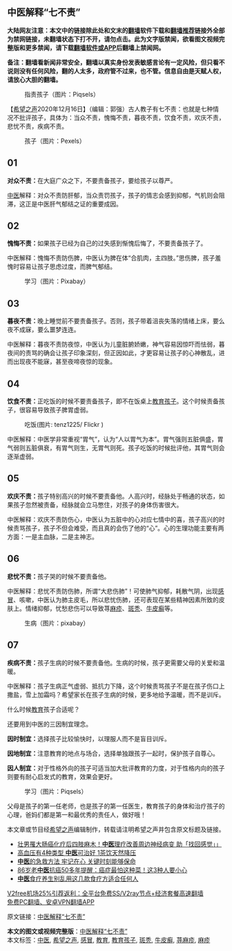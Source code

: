  <h2>中医解释“七不责”</h2> <p class="notice"><b>大陆网友注意：本文中的链接除此处和文末的<a href="https://github.com/bannedbook/fanqiang" >翻墙</a>软件下载和<a href="https://github.com/killgcd/justmysocks/blob/master/README.md">翻墙推荐</a>链接外全部为禁网链接，未翻墙状态下打不开，请勿点击。此为文字版禁闻，欲看图文视频完整版和更多禁闻，请下载<a href="https://github.com/bannedbook/fanqiang">翻墙软件或APP</a>后翻墙上禁闻网。</p><p>备注：翻墙看新闻非常安全，翻墙以真实身份发表敏感言论有一定风险，但只看不说则没有任何风险，翻的人太多，政府管不过来，也不管。信息自由是天赋人权，请放心大胆的翻墙。</b></p>  <div class="entry"> <figure><figcaption>指责孩子（图片：Piqsels）</figcaption></figure> <p>【<span class='wp_keywordlink_affiliate'><a href="https://www.soundofhope.org" title="希望之声" target="_blank">希望之声</a></span>2020年12月16日】（编辑：郭强）古人教子有七不责：也就是七种情况不批评孩子，具体为：当众不责，愧悔不责，暮夜不责，饮食不责，欢庆不责，悲忧不责，疾病不责。</p> <figure><figcaption>孩子（图片：Pexels）</figcaption></figure> <h2>01</h2> <p><strong>对众不责：</strong>在大庭广众之下，不要责备孩子，要给孩子以尊严。</p> <p><a href="https://www.bannedbook.org/bnews/tag/%e4%b8%ad%e5%8c%bb/" class="st_tag internal_tag" rel="tag" title="标签 中医 下的日志">中医</a>解释：对众不责防肝郁，当众责罚孩子，孩子的情志会感到抑郁，气机则会阻滞，这正是中医肝气郁结之证的重要成因。</p> <h2>02</h2> <p><strong>愧悔不责：</strong>如果孩子已经为自己的过失感到惭愧后悔了，不要责备孩子了。</p> <p>中医解释：愧悔不责防伤脾，中医认为脾在体“合肌肉，主四肢。”思伤脾，孩子羞愧时容易让孩子思虑过度，而脾气郁结。</p>  <figure><figcaption>学习（图片：Pixabay）</figcaption></figure> <h2>03</h2> <p><strong>暮夜不责：</strong>晚上睡觉前不要责备孩子。否则，孩子带着沮丧失落的情绪上床，要么夜不成寐，要么噩梦连连。</p> <p>中医解释：暮夜不责防夜惊，中医认为儿童脏腑娇嫩，神气容易因惊吓而怯弱，暮夜间的责骂的确会让孩子印象深刻，但正因如此，才更容易让孩子的心神散乱，进而出现夜不能寐，甚至夜啼夜惊的现象。</p> <h2>04</h2> <p><strong>饮食不责：</strong>正吃饭的时候不要责备孩子，即不在饭桌上<a href="https://www.bannedbook.org/bnews/tag/%E6%95%99%E8%82%B2%E5%AD%A9%E5%AD%90/" class="st_tag internal_tag" rel="tag" title="标签 教育孩子 下的日志">教育孩子</a>。这个时候责备孩子，很容易导致孩子脾胃虚弱。</p> <figure><figcaption>吃饭(图片: tenz1225/ Flickr )</figcaption></figure> <p>中医解释：中医学非常重视“胃气”，认为“人以胃气为本”。胃气强则五脏俱盛，胃气弱则五脏俱衰，有胃气则生，无胃气则死。孩子吃饭的时候批评他，其胃气则会逐渐虚弱。</p> <h2>05</h2> <p><strong>欢庆不责：</strong>孩子特别高兴的时候不要责备他。人高兴时，经脉处于畅通的状态，如果孩子忽然被责备，经脉就会立马憋住，对孩子的身体伤害很大。</p>  <p>中医解释：欢庆不责防伤心，中医认为五脏中的心对应七情中的喜，孩子高兴的时候责骂孩子，孩子不但会难受，而且真的会伤了他的“心”。心的生理功能主要有两方面：一是主血脉，二是主神志。</p> <h2>06</h2> <p><strong>悲忧不责：</strong>孩子哭的时候不要责备他。</p> <p>中医解释：悲忧不责防伤肺，所谓“大悲伤肺”！可使肺气抑郁，耗散气阴，出现<a href="https://www.bannedbook.org/bnews/tag/%E6%84%9F%E5%86%92/" class="st_tag internal_tag" rel="tag" title="标签 感冒 下的日志">感冒</a>、咳嗽，中医认为肺主皮毛，所以悲忧伤肺，还可表现在某些精神因素所致的皮肤上。情绪抑郁，忧愁悲伤可以导致荨<a href="https://www.bannedbook.org/bnews/tag/%e9%ba%bb%e7%96%b9/" class="st_tag internal_tag" rel="tag" title="标签 麻疹 下的日志">麻疹</a>、<a href="https://www.bannedbook.org/bnews/tag/%e6%96%91%e7%a7%83/" class="st_tag internal_tag" rel="tag" title="标签 斑秃 下的日志">斑秃</a>、<a href="https://www.bannedbook.org/bnews/tag/%e7%89%9b%e7%9a%ae%e7%99%a3/" class="st_tag internal_tag" rel="tag" title="标签 牛皮癣 下的日志">牛皮癣</a>等。</p> <figure><figcaption>生病（图片：pixabay）</figcaption></figure> <h2>07</h2> <p><strong>疾病不责：</strong>孩子生病的时候不要责备他。生病的时候，孩子更需要父母的关爱和温暖。</p> <p>中医解释：孩子生病正气虚弱、抵抗力下降，这个时候责骂孩子不是在孩子伤口上撒盐，雪上加霜吗？希望家长在孩子生病的时候，更多地给予温暖，而不是训斥。</p>  <p>什么时候<a href="https://www.bannedbook.org/bnews/tag/%e6%95%99%e8%82%b2/" class="st_tag internal_tag" rel="tag" title="标签 教育 下的日志">教育</a>孩子合适呢？</p> <p>还要用到中医的三因制宜理念。</p> <p><strong>因时制宜：</strong>选择孩子比较愉快时，以理服人而不是盲目训斥。</p> <p><strong>因地制宜：</strong>注意教育的地点与场合，选择单独跟孩子一起时，保护孩子自尊心。</p> <p><strong>因人制宜：</strong>对于性格外向的孩子可适当加大批评教育的力度，对于性格内向的孩子则要有耐心启发式的教育，效果会更好。</p>  <figure><figcaption>学习（图片：Piqsels）</figcaption></figure> <p>父母是孩子的第一任老师，也是孩子的第一任医生，教育孩子的身体和治疗孩子的心理，爸妈们都是第一和最优秀的责任人，做好哦！</p> <p>本文章或节目经<a href="https://www.bannedbook.org/bnews/tag/%e5%b8%8c%e6%9c%9b%e4%b9%8b%e5%a3%b0/" class="st_tag internal_tag" rel="tag" title="标签 希望之声 下的日志">希望之声</a>编辑制作，转载请注明希望之声并包含原文标题及链接。</p> <ul class='op-related-articles' title='相关阅读'> <li><a href='https://www.bannedbook.org/bnews/health/20201216/1448644.html' target='_blank'>壮男罹大肠癌化疗后四肢麻木！<b>中医</b>理疗改善周边神经病变 助「找回感觉」」</a></li> <li><a href='https://www.bannedbook.org/bnews/health/20201216/1448643.html' target='_blank'>高血压有4种类型 <b>中医</b>可治好 1茶饮天然降压</a></li> <li><a href='https://www.bannedbook.org/bnews/health/20201212/1446254.html' target='_blank'><b>中医</b>的急救方法 牢记在心 关键时刻能够保命</a></li> <li><a href='https://www.bannedbook.org/bnews/health/20201211/1445852.html' target='_blank'>86岁老<b>中医</b>抗癌50多年提醒：癌症最怕这种菜！这3种人要小心</a></li> <li><a href='https://www.bannedbook.org/bnews/health/20201207/1443439.html' target='_blank'><b>中医</b>食疗养生别乱用这几款食疗方适合任何人</a></li> </ul> <p class="texttj"> <a href="https://www.bannedbook.org/forum23/topic22702.html" target="_blank">V2free机场25%引荐返利：全平台免费SS/V2ray节点+经济套餐高速翻墙</a><br/> <a href="https://github.com/bannedbook/fanqiang/wiki/%E7%A6%81%E9%97%BB%E7%BD%91%E5%AE%89%E5%8D%93%E7%BF%BB%E5%A2%99%E6%96%B0%E9%97%BBAPP" target="_blank">免费PC翻墙、安卓VPN翻墙APP</a></p><p>原文链接：<a class="src_link"  href="https://www.soundofhope.org/post/442918" target="_blank">中医解释“七不责”</a></p><a name='sharetosocial'></a>       <div><b>本文的图文或视频完整版</b>：<a href='https://www.bannedbook.org/bnews/comments/20201216/1449056.html'>中医解释“七不责”</a></div>  </div><!--END ENTRY--> <div class="postfooter"> <div>本文标签：<a href="https://www.bannedbook.org/bnews/tag/%e4%b8%ad%e5%8c%bb/" rel="tag">中医</a>, <a href="https://www.bannedbook.org/bnews/tag/%e5%b8%8c%e6%9c%9b%e4%b9%8b%e5%a3%b0/" rel="tag">希望之声</a>, <a href="https://www.bannedbook.org/bnews/tag/%E6%84%9F%E5%86%92/" rel="tag">感冒</a>, <a href="https://www.bannedbook.org/bnews/tag/%e6%95%99%e8%82%b2/" rel="tag">教育</a>, <a href="https://www.bannedbook.org/bnews/tag/%E6%95%99%E8%82%B2%E5%AD%A9%E5%AD%90/" rel="tag">教育孩子</a>, <a href="https://www.bannedbook.org/bnews/tag/%e6%96%91%e7%a7%83/" rel="tag">斑秃</a>, <a href="https://www.bannedbook.org/bnews/tag/%e7%89%9b%e7%9a%ae%e7%99%a3/" rel="tag">牛皮癣</a>, <a href="https://www.bannedbook.org/bnews/tag/%e8%8d%a8%e9%ba%bb%e7%96%b9/" rel="tag">荨麻疹</a>, <a href="https://www.bannedbook.org/bnews/tag/%e9%ba%bb%e7%96%b9/" rel="tag">麻疹</a></div>  </div><!--END POSTFOOTER--> 